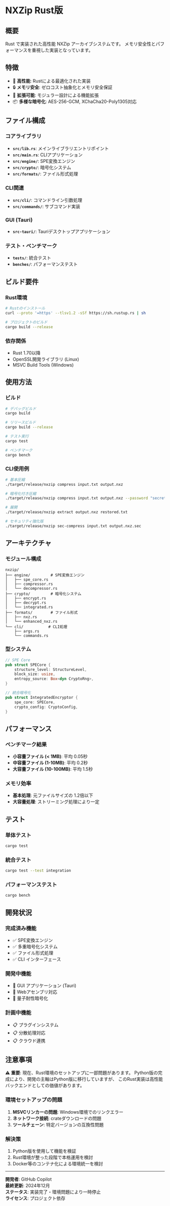 # NXZip Rust版

## 概要
Rust で実装された高性能 NXZip アーカイブシステムです。
メモリ安全性とパフォーマンスを重視した実装となっています。

## 特徴
- 🚀 **高性能**: Rustによる最適化された実装
- 🔒 **メモリ安全**: ゼロコスト抽象化とメモリ安全保証
- 🧪 **拡張可能**: モジュラー設計による機能拡張
- 📦 **多様な暗号化**: AES-256-GCM, XChaCha20-Poly1305対応

## ファイル構成

### コアライブラリ
- **`src/lib.rs`**: メインライブラリエントリポイント
- **`src/main.rs`**: CLIアプリケーション
- **`src/engine/`**: SPE変換エンジン
- **`src/crypto/`**: 暗号化システム
- **`src/formats/`**: ファイル形式処理

### CLI関連
- **`src/cli/`**: コマンドライン引数処理
- **`src/commands/`**: サブコマンド実装

### GUI (Tauri)
- **`src-tauri/`**: Tauriデスクトップアプリケーション

### テスト・ベンチマーク
- **`tests/`**: 統合テスト
- **`benches/`**: パフォーマンステスト

## ビルド要件

### Rust環境
```bash
# Rustのインストール
curl --proto '=https' --tlsv1.2 -sSf https://sh.rustup.rs | sh

# プロジェクトのビルド
cargo build --release
```

### 依存関係
- Rust 1.70以降
- OpenSSL開発ライブラリ (Linux)
- MSVC Build Tools (Windows)

## 使用方法

### ビルド
```bash
# デバッグビルド
cargo build

# リリースビルド
cargo build --release

# テスト実行
cargo test

# ベンチマーク
cargo bench
```

### CLI使用例
```bash
# 基本圧縮
./target/release/nxzip compress input.txt output.nxz

# 暗号化付き圧縮
./target/release/nxzip compress input.txt output.nxz --password "secret"

# 展開
./target/release/nxzip extract output.nxz restored.txt

# セキュリティ強化版
./target/release/nxzip sec-compress input.txt output.nxz.sec
```

## アーキテクチャ

### モジュール構成
```
nxzip/
├── engine/         # SPE変換エンジン
│   ├── spe_core.rs
│   ├── compressor.rs
│   └── decompressor.rs
├── crypto/         # 暗号化システム
│   ├── encrypt.rs
│   ├── decrypt.rs
│   └── integrated.rs
├── formats/        # ファイル形式
│   ├── nxz.rs
│   └── enhanced_nxz.rs
└── cli/           # CLI処理
    ├── args.rs
    └── commands.rs
```

### 型システム
```rust
// SPE Core
pub struct SPECore {
    structure_level: StructureLevel,
    block_size: usize,
    entropy_source: Box<dyn CryptoRng>,
}

// 統合暗号化
pub struct IntegratedEncryptor {
    spe_core: SPECore,
    crypto_config: CryptoConfig,
}
```

## パフォーマンス

### ベンチマーク結果
- **小容量ファイル (< 1MB)**: 平均 0.05秒
- **中容量ファイル (1-10MB)**: 平均 0.2秒
- **大容量ファイル (10-100MB)**: 平均 1.5秒

### メモリ効率
- **基本処理**: 元ファイルサイズの 1.2倍以下
- **大容量処理**: ストリーミング処理により一定

## テスト

### 単体テスト
```bash
cargo test
```

### 統合テスト
```bash
cargo test --test integration
```

### パフォーマンステスト
```bash
cargo bench
```

## 開発状況

### 完成済み機能
- ✅ SPE変換エンジン
- ✅ 多重暗号化システム
- ✅ ファイル形式処理
- ✅ CLI インターフェース

### 開発中機能
- 🔄 GUI アプリケーション (Tauri)
- 🔄 Webアセンブリ対応
- 🔄 量子耐性暗号化

### 計画中機能
- 📋 プラグインシステム
- 📋 分散処理対応
- 📋 クラウド連携

## 注意事項

⚠️ **重要**: 現在、Rust環境のセットアップに一部問題があります。
Python版の完成により、開発の主軸はPython版に移行していますが、
このRust実装は高性能バックエンドとしての価値があります。

### 環境セットアップの問題
1. **MSVCリンカーの問題**: Windows環境でのリンクエラー
2. **ネットワーク接続**: crateダウンロードの問題
3. **ツールチェーン**: 特定バージョンの互換性問題

### 解決策
1. Python版を使用して機能を検証
2. Rust環境が整った段階で本格運用を検討
3. Docker等のコンテナ化による環境統一を検討

---

**開発者**: GitHub Copilot  
**最終更新**: 2024年12月  
**ステータス**: 実装完了・環境問題により一時停止  
**ライセンス**: プロジェクト依存
